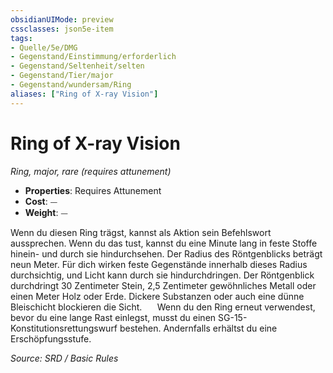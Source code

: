 ```yaml
---
obsidianUIMode: preview
cssclasses: json5e-item
tags:
- Quelle/5e/DMG
- Gegenstand/Einstimmung/erforderlich
- Gegenstand/Seltenheit/selten
- Gegenstand/Tier/major
- Gegenstand/wundersam/Ring
aliases: ["Ring of X-ray Vision"]
---
```

# Ring of X-ray Vision
*Ring, major, rare (requires attunement)*  

- **Properties**: Requires Attunement
- **Cost**: ⏤
- **Weight**: ⏤

Wenn du diesen Ring trägst, kannst als Aktion sein Befehlswort aussprechen. Wenn du das tust, kannst du eine Minute lang in feste Stoffe hinein- und durch sie hindurchsehen. Der Radius des Röntgenblicks beträgt neun Meter. Für dich wirken feste Gegenstände innerhalb dieses Radius durchsichtig, und Licht kann durch sie hindurchdringen. Der Röntgenblick durchdringt 30 Zentimeter Stein, 2,5 Zentimeter gewöhnliches Metall oder einen Meter Holz oder Erde. Dickere Substanzen oder auch eine dünne Bleischicht blockieren die Sicht.
$\quad$ Wenn du den Ring erneut verwendest, bevor du eine lange Rast einlegst, musst du einen SG-15- Konstitutionsrettungswurf bestehen. Andernfalls erhältst du eine Erschöpfungsstufe.

*Source: SRD / Basic Rules*